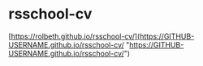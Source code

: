 # rsschool-cv

[https://rolbeth.github.io/rsschool-cv/](https://GITHUB-USERNAME.github.io/rsschool-cv/ "https://GITHUB-USERNAME.github.io/rsschool-cv/")